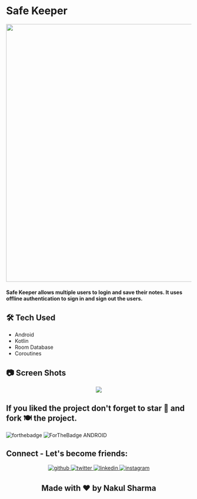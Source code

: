 
# Safe Keeper 
<p align="center">
<img src="https://user-images.githubusercontent.com/57036954/102107588-e3cef480-3e57-11eb-912a-47520861f325.png" width="700">

#### Safe Keeper allows multiple users to login and save their notes. It uses offline authentication to sign in and sign out the users.

## 🛠 Tech Used
- Android
- Kotlin
- Room Database
- Coroutines
 
## 📷 Screen Shots

<p align="center">
<img src="https://user-images.githubusercontent.com/57036954/102107328-a66a6700-3e57-11eb-8269-543d101cb95d.png">


## If you liked the project don't forget to star 🌟 and fork 🍽 the project.
![forthebadge](https://forthebadge.com/images/badges/built-with-love.svg)
![ForTheBadge ANDROID](https://forthebadge.com/images/badges/built-for-android.svg)

## Connect - Let's become friends:
<div align="center">
<a href="https://github.com/nakul-19" target="_blank">
<img src=https://img.shields.io/badge/github-%2324292e.svg?&style=for-the-badge&logo=github&logoColor=white alt=github style="margin-bottom: 5px;" />
</a>
<a href="https://twitter.com/_Nakul19" target="_blank">
<img src=https://img.shields.io/badge/twitter-%2300acee.svg?&style=for-the-badge&logo=twitter&logoColor=white alt=twitter style="margin-bottom: 5px;" />
</a>
<a href="https://www.linkedin.com/in/nakul-19/" target="_blank">
<img src=https://img.shields.io/badge/linkedin-%231E77B5.svg?&style=for-the-badge&logo=linkedin&logoColor=white alt=linkedin style="margin-bottom: 5px;" />
</a>
<a href="https://www.instagram.com/_nakul__19_/" target="_blank">
<img src=https://img.shields.io/badge/instagram-%23000000.svg?&style=for-the-badge&logo=instagram&logoColor=white alt=instagram style="margin-bottom: 5px;" />
</a>
</div> 
<h2 align="center">Made with ❤ by Nakul Sharma</h2>
